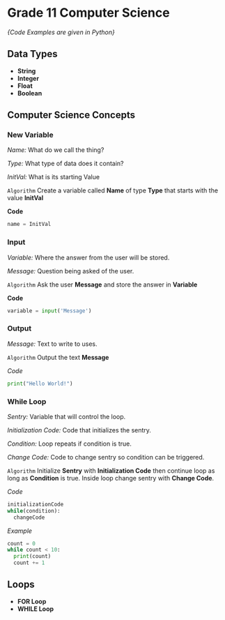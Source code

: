 # Grade 11 Computer Science
*{Code Examples are given in Python}*

## Data Types

- **String**
- **Integer**
- **Float**
- **Boolean**

## Computer Science Concepts

### New Variable

*Name:* What do we call the thing?

*Type:* What type of data does it contain?

*InitVal:* What is its starting Value

`Algorithm`    Create a variable called **Name** of type **Type** that starts with the value **InitVal**



**Code**
```Python
name = InitVal
```

### Input

*Variable:* Where the answer from the user will be stored.

*Message:* Question being asked of the user.

`Algorithm`    Ask the user **Message** and store the answer in **Variable**


**Code**
```Python
variable = input('Message')
```



### Output
*Message:*  Text to write to uses.

`Algorithm`    Output the text  **Message**

*Code*
```Python
print("Hello World!")
```


### While Loop
*Sentry:*  Variable that will control the loop.


*Initialization Code:*  Code that initializes the sentry.

*Condition:*  Loop repeats if condition is true.

*Change Code:* Code to change sentry so condition can be triggered.

`Algorithm`    Initialize **Sentry** with **Initialization Code** then continue loop as long as **Condition** is true. Inside loop change sentry with **Change Code**.

*Code*
```Python
initializationCode
while(condition):
  changeCode
```
*Example*
```Python
count = 0
while count < 10:
  print(count)
  count += 1
```
## Loops
- **FOR Loop**
- **WHILE Loop**
